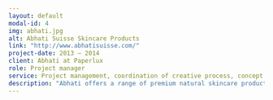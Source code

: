 ```yaml
---
layout: default
modal-id: 4
img: abhati.jpg
alt: Abhati Suisse Skincare Products
link: "http://www.abhatisuisse.com/"
project-date: 2013 – 2014
client: Abhati at Paperlux
role: Project manager
service: Project management, coordination of creative process, concept development for and production of crowdfunding video
description: "Abhati offers a range of premium natural skincare products, with a liquid soap called “One Hand Washes The Other” as the headline product. 50% of the proceeds are being passed on to buy toilets for schools in India. We developed branding and packaging and produced a crowdfunding video for it."
---
```


